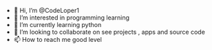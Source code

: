 - 👋 Hi, I’m @CodeLoper1
- 👀 I’m interested in programming learning
- 🌱 I’m currently learning python
- 💞️ I’m looking to collaborate on see projects , apps and source code
- 📫 How to reach me good level

<!---
CodeLoper1/CodeLoper1 is a ✨ special ✨ repository because its `README.md` (this file) appears on your GitHub profile.
You can click the Preview link to take a look at your changes.
--->
